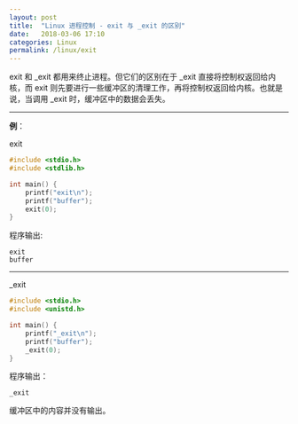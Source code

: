 ```yaml
---
layout: post
title:  "Linux 进程控制 - exit 与 _exit 的区别"
date:   2018-03-06 17:10
categories: Linux
permalink: /linux/exit
---
```


exit 和 _exit 都用来终止进程。但它们的区别在于 _exit 直接将控制权返回给内核，而 exit 则先要进行一些缓冲区的清理工作，再将控制权返回给内核。也就是说，当调用 _exit 时，缓冲区中的数据会丢失。

---

**例**：

exit

```c
#include <stdio.h>
#include <stdlib.h>

int main() {
    printf("exit\n");
    printf("buffer");
    exit(0);
}
```

程序输出:

```
exit
buffer
```

---

_exit

```c
#include <stdio.h>
#include <unistd.h>

int main() {
    printf("_exit\n");
    printf("buffer");
    _exit(0);
}
```

程序输出：

```
_exit
```

缓冲区中的内容并没有输出。
